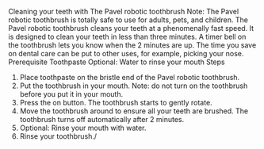Cleaning your teeth with The Pavel robotic toothbrush
Note: The Pavel robotic toothbrush is totally safe to use for adults, pets, and children. 
The Pavel robotic toothbrush cleans your teeth at a phenomenally fast speed. It is designed to clean your teeth in less than three minutes. A timer bell on the toothbrush lets you know when the 2 minutes are up. The time you save on dental care can be put to other uses, for example, picking your nose. 
Prerequisite
Toothpaste
Optional: Water to rinse your mouth
Steps
1. Place toothpaste on the bristle end of the Pavel robotic toothbrush. 
2. Put the toothbrush in your mouth. 
	Note: do not turn on the toothbrush before you put it in your mouth. 
3. Press the on button.
	The toothbrush starts to gently rotate.
4. Move the toothbrush around to ensure all your teeth are brushed.
	The toothbrush turns off automatically after 2 minutes.
5. Optional: Rinse your mouth with water.
6. Rinse your toothbrush./

